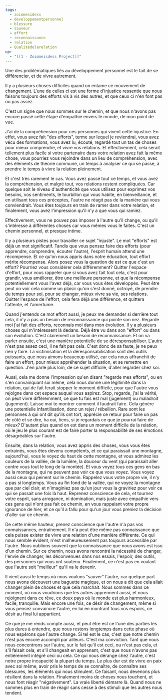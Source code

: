 ```yaml
---
tags:
  - zoimmesidess
  - developpementpersonnel
  - blessure
  - sauveur
  - effort
  - reconnaissance
  - relation
  - Qualitédelarelation
up:
  - "[[1 - Zoimmeisdess Project]]"
---
```

Une des problématiques liés au développement personnel est le fait de se différencier, et de vivre autrement.

Il y a plusieurs choses difficiles quand on entame ce mouvement de changement. L'une de celles ci est une forme d'injustice ressentie que nous faisons toujours des efforts vis à vis des autres, et que ceux ci n'en font pas ou pas assez.

C'est un signe que nous sommes sur le chemin, et que nous n'avons pas encore passé cette étape d'empathie envers le monde, de mon point de vue.

J'ai de la compréhension pour ces personnes qui vivent cette injustice. En effet, vous avez fait "des efforts", terme sur lequel je reviendrai, vous avez vécu des formations, vous avez lu, écouté, regardé tout un tas de choses pour mieux comprendre, et vivre vos relations.
Et effectivement, cela serait tellement plus facile si votre partenaire dans votre relation avez fait la même chose, vous pourriez vous rejoindre dans un lieu de compréhension, avec des éléments de théorie commune, un temps à analyser ce qui se passe, à prendre le temps à vivre la relation pleinement.

Et c'est très rarement le cas. Vous avez passé tout ce temps, et vous avez la compréhension, et malgré tout, vos relations restent compliquées. Car quelque soit le niveau d'authenticité que vous utilisez pour exprimez vos besoins, vos sentiments, le tourbillon qui vous habite, en bienveillance, et en utilisant tous ces préceptes, l'autre ne réagit pas de la manière qui vous conviendrait.
Vous êtes toujours en train de ramer dans votre relation, et finalement, vous avez l'impression qu'il n'y a que vous qui ramiez.

Effectivement, vous ne pouvez pas imposer à l'autre qu'il change, ou qu'il s'intéresse à différentes choses car vous mêmes vous le faites. C'est un chemin personnel, et presque intime.

Il y a plusieurs pistes pour travailler ce sujet "injuste". Le mot "efforts" est déjà un mot significatif. Tandis que vous pensez faire des efforts (pour apprendre, comprendre, écouter l'autre), l'esprit humain attend une récompense. Et ce qu'on nous appris dans notre éducation, tout effort mérite récompense. Alors posez vous la question de est ce que c'est un effort? Pourriez vous considérer cela différemment? Quitter l'espace d'effort, pour vous rappeler que si vous avez fait tout cela, c'est pour grandir, vous améliorer, être une meilleure personne, et que la récompense potentiellement vous l'avez déjà, car vous vous êtes développés. Peut être peut on voir cela comme un plaisir qu'on s'est donné, octroyé, de prendre du temps pour soi, pour se changer, mieux vivre sa vie, ses relations. Quitter l'espace de l'effort, cela fera déjà une différence, et quittera l'attente, et l'amertume.

Quand j'entends ce mot effort aussi, je peux me demander si derrière tout cela, il n'y a pas un besoin de reconnaissance qui pointe son nez. Regarde moi j'ai fait des efforts, reconnais moi dans mon évolution. Il y a plusieurs choses qui m'intéressent là dedans. Déjà être vu dans son "effort" ou dans son évolution. C'est clairement un besoin de reconnaissance. Et on va parler ensuite, c'est une manière potentielle de se déresponsabiliser. L'autre n'est pas assez ceci, il ne fait pas cela. C'est donc de sa faute, je ne peux rien y faire. La victimisation et la déresponsabilisation sont des outils puissants, que nous aimons beaucoup utilisé, car cela nous affranchit de faire un effort, pour mieux appréhender la situation, et se remettre en question. J'en parle plus loin, de ce sujet difficile, d'aller regarder chez soi.

Aussi, cela me donne l'impression qu'en disant "regarde mes efforts", ou en s'en convainquant soi même, cela nous donne une légitimité dans la relation, qui de fait ferait stopper le moment difficile, pour que l'autre vous rejoigne dans cet espace auquel vous aspirez. Stop, regarde, j'ai la vérité, on peut vivre différemment, ce que tu fais est mal (jugement) ou maladroit (jugement). Laisse moi te montrer comment il faudrait faire. Cela génère une potentielle infantilisation, donc un rejet / rébellion. Rare sont les personnes à qui ont dit qu'ils ont tort, apprécie ce retour pour faire un pas de côté et se dire, ha oui, tiens, si je regardais ce que je pourrai faire de mieux? D'autant plus quand on est dans un moment difficile de la relation, où le jeu le plus courant est de faire porter la responsabilité de ses émotions désagréables sur l'autre.

Ensuite, dans la relation, vous avez appris des choses, vous vous êtes entrainés, vous êtes devenu compétents, et ce qui paraissait une montagne, aujourd'hui, vous le voyez du haut de cette montagne, et vous admirez les couleurs de la vallée, de la lumière, la douceur du vent (qui paraissait aller contre vous tout le long de la montée). Et vous voyez tous ces gens en bas de la montagne, qui ne peuvent pas voir ce que vous voyez. Vous voyez aussi ceux qui peinent sur le chemin. Rappelez vous votre propre vie, il n'y a pas si longtemps. Vous au fin fond de la vallée, qui ne voyez la montagne que par ciel clair, et n'imaginiez pas qu'un jour vous la graviriez pour voir ce qui se passait une fois là haut.
Reprenez conscience de cela, et tournez votre esprit, sans arrogance, ni domination, mais juste avec empathie vers ces gens qui n'ont pas fait ce chemin, en vous rappelant votre propre ignorance de hier, et ce qu'il a fallu pour qu'un jour vous preniez la décision d'aller sur ce chemin.

De cette même hauteur, prenez conscience que l'autre n'a pas vos connaissances, entraînement. Il n'a peut être même pas connaissance que cela puisse exister de vivre une relation d'une manière différente. Ce qui nous semble évident, n'est malheureusement pas toujours accessible par l'autre. Nous oublions souvent que la connaissance que nous avons est issu d'un chemin. Sur ce chemin, nous avons rencontré la nécessité de changer, l'envie de changer, les déconvenues dans nos essais, l'espoir, des outils, des personnes qui vous ont soutenu. Finalement, ce n'est pas en voulant que l'autre soit "meilleur" qu'il va le devenir.

Il vient aussi le temps où nous voulons "sauver" l'autre, car quelque part nous avons découvert une baguette magique, et on nous a dit que cela allait changer plein de choses et que cela marchait. Nous sommes dans ce moment, où nous voudrions que les autres apprennent aussi, et nous rejoignent dans ce rêve, ce doux pays où le monde est plus harmonieux, facile, tranquille.
Mais encore une fois, ce désir de changement, même si vous pensez convaincre l'autre, en lui en montrant tous vos espoirs, ce désir au final lui appartient.

Ce que je me rends compte aussi, et peut être est ce l'une des parties les plus dures à entendre, que nous restons longtemps dans cette phase où nous espérons que l'autre change. Si tel est le cas, c'est que notre chemin n'est pas encore accompli par ailleurs. C'est ma conviction. Tant que nous nous concentrons sur l'autre, sur le fait qu'il est ceci, ou n'est pas cela, et s'il faisait cela, et s'il changeait en apprenant, c'est que nous n'avons pas entièrement intégré ceci ou cela.
Ce qui nous dérange chez l'autre, c'est notre propre incapacité la plupart du temps.
Le plus dur est de vivre en paix avec soi même, avoir pris le temps de se connaître, de connaître ses blessures, les éléments qui nous stimulent.  Ce faisant, nous devenons plus résilient dans la relation. Finalement moins de choses nous touchent, et nous font réagir "négativement". La vraie liberté démarre là. Quand nous ne sommes plus en train de réagir sans cesse à des stimuli que les autres nous tendent.